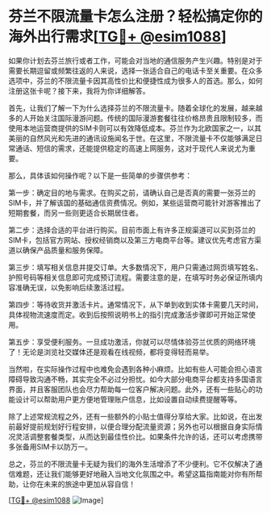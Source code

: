 # 芬兰不限流量卡怎么注册？轻松搞定你的海外出行需求[[TG💪+ @esim1088](https://t.me/s/esim1088)]

如果你计划去芬兰旅行或者工作，可能会对当地的通信服务产生兴趣。特别是对于需要长期逗留或频繁往返的人来说，选择一张适合自己的电话卡至关重要。在众多选项中，芬兰的不限流量卡因其高性价比和便捷性成为很多人的首选。那么，如何注册这张卡呢？接下来，我将为你详细解答。

首先，让我们了解一下为什么选择芬兰的不限流量卡。随着全球化的发展，越来越多的人开始关注国际漫游问题。传统的国际漫游套餐往往价格昂贵且限制较多，而使用本地运营商提供的SIM卡则可以有效降低成本。芬兰作为北欧国家之一，以其美丽的自然风光和先进的通讯设施闻名于世。在这里，不限流量卡不仅能够满足日常通话、短信的需求，还能提供稳定的高速上网服务，这对于现代人来说尤为重要。

那么，具体该如何操作呢？以下是一些简单的步骤供参考：

第一步：确定目的地与需求。在购买之前，请确认自己是否真的需要一张芬兰的SIM卡，并了解该国的基础通信资费情况。例如，某些运营商可能针对游客推出了短期套餐，而另一些则更适合长期居住者。

第二步：选择合适的平台进行购买。目前市面上有许多正规渠道可以买到芬兰的SIM卡，包括官方网站、授权经销商以及第三方电商平台等。建议优先考虑官方渠道以确保产品质量和服务保障。

第三步：填写相关信息并提交订单。大多数情况下，用户只需通过网页填写姓名、护照号码等相关信息即可完成预订流程。需要注意的是，在填写时务必保证所填内容准确无误，以免影响后续激活过程。

第四步：等待收货并激活卡片。通常情况下，从下单到收到实体卡需要几天时间，具体视物流速度而定。收到后按照说明书上的指引完成激活步骤即可开始正常使用。

第五步：享受便利服务。一旦成功激活，你就可以尽情体验芬兰优质的网络环境了！无论是浏览社交媒体还是观看在线视频，都将变得轻而易举。

当然啦，在实际操作过程中也难免会遇到各种小麻烦。比如有些人可能会担心语言障碍导致沟通不畅，其实完全不必过分担忧。如今大部分电商平台都支持多国语言界面，并且客服团队也会尽力帮助每一位客户解决问题。此外，还有一些贴心的功能设计可以帮助用户更方便地管理账户信息，比如设置自动续费提醒等等。

除了上述常规流程之外，还有一些额外的小贴士值得分享给大家。比如说，在出发前最好提前规划好行程安排，以便合理分配流量资源；另外也可以根据自身实际情况灵活调整套餐类型，从而达到最佳性价比。如果条件允许的话，还可以考虑携带多张备用SIM卡以防万一。

总之，芬兰的不限流量卡无疑为我们的海外生活增添了不少便利。它不仅解决了通信难题，还让我们能够更好地融入当地文化氛围之中。希望这篇指南能对你有所帮助，让你在未来的旅途中更加从容自信！

[[TG💪+ @esim1088](https://t.me/s/esim1088) ![Image](https://i.postimg.cc/4NQfJmqS/Snipaste-2025-05-13-00-14-12.png)]